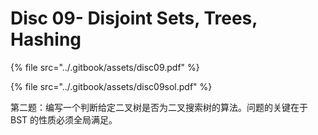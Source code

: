 # Disc 09- Disjoint Sets, Trees, Hashing

{% file src="../.gitbook/assets/disc09.pdf" %}

{% file src="../.gitbook/assets/disc09sol.pdf" %}



第二题：编写一个判断给定二叉树是否为二叉搜索树的算法。问题的关键在于 BST 的性质必须全局满足。
